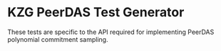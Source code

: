 # KZG PeerDAS Test Generator

These tests are specific to the API required for implementing PeerDAS polynomial commitment sampling.